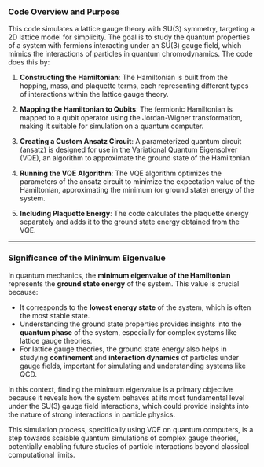### Code Overview and Purpose

This code simulates a lattice gauge theory with SU(3) symmetry, targeting a 2D lattice model for simplicity. The goal is to study the quantum properties of a system with fermions interacting under an SU(3) gauge field, which mimics the interactions of particles in quantum chromodynamics. The code does this by:

1. **Constructing the Hamiltonian**: The Hamiltonian is built from the hopping, mass, and plaquette terms, each representing different types of interactions within the lattice gauge theory.

2. **Mapping the Hamiltonian to Qubits**: The fermionic Hamiltonian is mapped to a qubit operator using the Jordan-Wigner transformation, making it suitable for simulation on a quantum computer.

3. **Creating a Custom Ansatz Circuit**: A parameterized quantum circuit (ansatz) is designed for use in the Variational Quantum Eigensolver (VQE), an algorithm to approximate the ground state of the Hamiltonian.

4. **Running the VQE Algorithm**: The VQE algorithm optimizes the parameters of the ansatz circuit to minimize the expectation value of the Hamiltonian, approximating the minimum (or ground state) energy of the system.

5. **Including Plaquette Energy**: The code calculates the plaquette energy separately and adds it to the ground state energy obtained from the VQE.

---

### Significance of the Minimum Eigenvalue

In quantum mechanics, the **minimum eigenvalue of the Hamiltonian** represents the **ground state energy** of the system. This value is crucial because:

- It corresponds to the **lowest energy state** of the system, which is often the most stable state.
- Understanding the ground state properties provides insights into the **quantum phase** of the system, especially for complex systems like lattice gauge theories.
- For lattice gauge theories, the ground state energy also helps in studying **confinement** and **interaction dynamics** of particles under gauge fields, important for simulating and understanding systems like QCD.

In this context, finding the minimum eigenvalue is a primary objective because it reveals how the system behaves at its most fundamental level under the SU(3) gauge field interactions, which could provide insights into the nature of strong interactions in particle physics. 

This simulation process, specifically using VQE on quantum computers, is a step towards scalable quantum simulations of complex gauge theories, potentially enabling future studies of particle interactions beyond classical computational limits.
